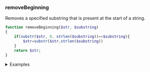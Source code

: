 ### removeBeginning

Removes a specified substring that is present at the start of a string.


```php
function removeBeginning($str, $substring)
{ 	
    if(substr($str, 0, strlen($substring))==$substring){
        $str=substr($str,strlen($substring))
    }
    return $str;
}
```

<details>
<summary>Examples</summary>

```php
removeBeginning("Dunder","Dunder Mifflin"); // ' Mifflin'
```

</details>
